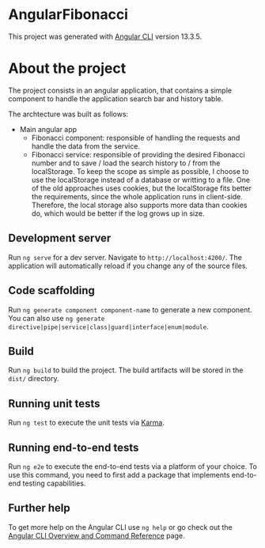 # AngularFibonacci

This project was generated with [Angular CLI](https://github.com/angular/angular-cli) version 13.3.5.

# About the project

The project consists in an angular application, that contains a simple component to handle the application search bar and history table.

The archtecture was built as follows:

- Main angular app
  - Fibonacci component: responsible of handling the requests and handle the data from the service.
  - Fibonacci service: responsible of providing the desired Fibonacci number and to save / load the search history to / from the localStorage.
    To keep the scope as simple as possible, I choose to use the localStorage instead of a database or writting to a file. One of the old approaches uses cookies, but the localStorage fits better the requirements, since the whole application runs in client-side. Therefore, the local storage also supports more data than cookies do, which would be better if the log grows up in size.

## Development server

Run `ng serve` for a dev server. Navigate to `http://localhost:4200/`. The application will automatically reload if you change any of the source files.

## Code scaffolding

Run `ng generate component component-name` to generate a new component. You can also use `ng generate directive|pipe|service|class|guard|interface|enum|module`.

## Build

Run `ng build` to build the project. The build artifacts will be stored in the `dist/` directory.

## Running unit tests

Run `ng test` to execute the unit tests via [Karma](https://karma-runner.github.io).

## Running end-to-end tests

Run `ng e2e` to execute the end-to-end tests via a platform of your choice. To use this command, you need to first add a package that implements end-to-end testing capabilities.

## Further help

To get more help on the Angular CLI use `ng help` or go check out the [Angular CLI Overview and Command Reference](https://angular.io/cli) page.
